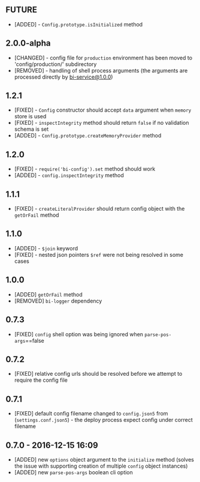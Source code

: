 ## FUTURE

* [ADDED] - `Config.prototype.isInitialized` method

## 2.0.0-alpha

* [CHANGED] - config file for `production` environment has been moved to 'config/production/' subdirectory
* [REMOVED] - handling of shell process arguments (the arguments are processed directly by bi-service@1.0.0)

## 1.2.1

* [FIXED] - `Config` constructor should accept `data` argument when `memory` store is used
* [FIXED] - `inspectIntegrity` method should return `false` if no validation schema is set
* [ADDED] - `Config.prototype.createMemoryProvider`  method

## 1.2.0

* [FIXED] - `require('bi-config').set` method should work
* [ADDED] - `config.inspectIntegrity` method

## 1.1.1

* [FIXED] - `createLiteralProvider` should return config object with the `getOrFail` method

## 1.1.0

* [ADDED] - `$join` keyword
* [FIXED] - nested json pointers `$ref` were not being resolved in some cases

## 1.0.0

* [ADDED] `getOrFail` method
* [REMOVED] `bi-logger` dependency

## 0.7.3

* [FIXED] `config` shell option was being ignored when `parse-pos-args`==false

## 0.7.2

* [FIXED] relative config urls should be resolved before we attempt to require the config file

## 0.7.1

* [FIXED] default config filename changed to `config.json5` from (`settings.conf.json5`) - the deploy process expect config under correct filename

## 0.7.0 - 2016-12-15 16:09

* [ADDED] new `options` object argument to the `initialize` method (solves the issue with supporting creation of multiple `config` object instances)
* [ADDED] new `parse-pos-args` boolean cli option
